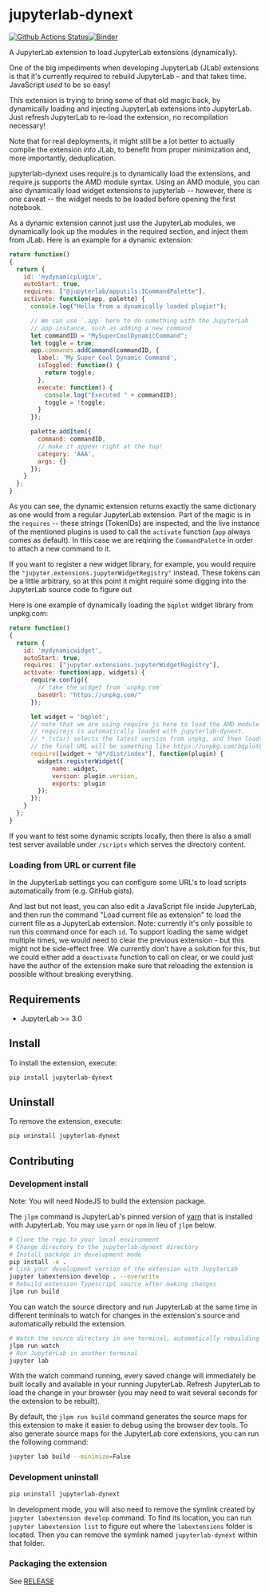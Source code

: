 # jupyterlab-dynext

[![Github Actions Status](https://github.com/wolfv/jupyterlab-dynext/workflows/Build/badge.svg)](https://github.com/wolfv/jupyterlab-dynext/actions/workflows/build.yml)[![Binder](https://mybinder.org/badge_logo.svg)](https://mybinder.org/v2/gh/wolfv/jupyterlab-dynext/main?urlpath=lab)

A JupyterLab extension to load JupyterLab extensions (dynamically). 

One of the big impediments when developing JupyterLab (JLab) extensions is that it's currently required to 
rebuild JupyterLab – and that takes time. JavaScript _used_ to be so easy! 

This extension is trying to bring some of that old magic back, by dynamically loading and injecting JupyterLab extensions into JupyterLab.
Just refresh JupyterLab to re-load the extension, no recompilation necessary!

Note that for real deployments, it might still be a lot better to actually compile the extension *into* JLab, to benefit from proper minimization and, more importantly, deduplication.

jupyterlab-dynext uses require.js to dynamically load the extensions, and require.js supports the AMD module syntax. Using an AMD module, you can also dynamically load widget extensions to jupyterlab -- however, there is one caveat -- the widget needs to be loaded before opening the first notebook.

As a dynamic extension cannot just use the JupyterLab modules, we dynamically look up the modules in the required section, and inject them from JLab. Here is an example for a dynamic extension:

```js
return function()
{
  return {
    id: 'mydynamicplugin',
    autoStart: true,
    requires: ["@jupyterlab/apputils:ICommandPalette"],
    activate: function(app, palette) {
      console.log("Hello from a dynamically loaded plugin!");

      // We can use `.app` here to do something with the JupyterLab
      // app instance, such as adding a new command
      let commandID = "MySuperCoolDynamicCommand";
      let toggle = true;
      app.commands.addCommand(commandID, {
        label: 'My Super Cool Dynamic Command',
        isToggled: function() {
          return toggle;
        },
        execute: function() {
          console.log("Executed " + commandID);
          toggle = !toggle;
        }
      });

      palette.addItem({
        command: commandID,
        // make it appear right at the top!
        category: 'AAA',
        args: {}
      });
    }
  };
}
```

As you can see, the dynamic extension returns exactly the same dictionary as one would from a regular JupyterLab extension.
Part of the magic is in the `requires` -- these strings (TokenIDs) are inspected, and the live instance of the mentioned plugins is used to call the `activate` function (`app` always comes as default). In this case we are reqiring the `CommandPalette` in order to attach a new command to it.

If you want to register a new widget library, for example, you would require the `"jupyter.extensions.jupyterWidgetRegistry"` instead.
These tokens can be a little arbitrary, so at this point it might require some digging into the JupyterLab source code to figure out 

Here is one example of dynamically loading the `bqplot` widget library from unpkg.com:

```js
return function()
{
  return {
    id: 'mydynamicwidget',
    autoStart: true,
    requires: ["jupyter.extensions.jupyterWidgetRegistry"],
    activate: function(app, widgets) {
      require.config({
        // take the widget from `unpkg.com`
        baseUrl: "https://unpkg.com/"
      });

      let widget = 'bqplot';
      // note that we are using require js here to load the AMD module
      // requirejs is automatically loaded with jupyterlab-dynext.
      // * (star) selects the latest version from unpkg, and then loads the `/dist/index.js` file
      // the final URL will be something like https://unpkg.com/bqplot@^0.5.2/dist/index.js
      require([widget + "@*/dist/index"], function(plugin) {
        widgets.registerWidget({
            name: widget,
            version: plugin.version,
            exports: plugin
        });
      });
    }
  };
}
```

If you want to test some dynamic scripts locally, then there is also a small test server available under `/scripts` which serves the directory content.

### Loading from URL or current file

In the JupyterLab settings you can configure some URL's to load scripts automatically from (e.g. GitHub gists).

And last but not least, you can also edit a JavaScript file inside JupyterLab, and then run the command "Load current file as extension" to load the current file as a JupyterLab extension. Note: currently it's only possible to run this command once for each `id`. To support loading the same widget multiple times, we would need to clear the previous extension - but this might not be side-effect free. We currently don't have a solution for this, but we could either add a `deactivate` function to call on clear, or we could just have the author of the extension make sure that reloading the extension is possible without breaking everything.



## Requirements

* JupyterLab >= 3.0

## Install

To install the extension, execute:

```bash
pip install jupyterlab-dynext
```

## Uninstall

To remove the extension, execute:

```bash
pip uninstall jupyterlab-dynext
```


## Contributing

### Development install

Note: You will need NodeJS to build the extension package.

The `jlpm` command is JupyterLab's pinned version of
[yarn](https://yarnpkg.com/) that is installed with JupyterLab. You may use
`yarn` or `npm` in lieu of `jlpm` below.

```bash
# Clone the repo to your local environment
# Change directory to the jupyterlab-dynext directory
# Install package in development mode
pip install -e .
# Link your development version of the extension with JupyterLab
jupyter labextension develop . --overwrite
# Rebuild extension Typescript source after making changes
jlpm run build
```

You can watch the source directory and run JupyterLab at the same time in different terminals to watch for changes in the extension's source and automatically rebuild the extension.

```bash
# Watch the source directory in one terminal, automatically rebuilding when needed
jlpm run watch
# Run JupyterLab in another terminal
jupyter lab
```

With the watch command running, every saved change will immediately be built locally and available in your running JupyterLab. Refresh JupyterLab to load the change in your browser (you may need to wait several seconds for the extension to be rebuilt).

By default, the `jlpm run build` command generates the source maps for this extension to make it easier to debug using the browser dev tools. To also generate source maps for the JupyterLab core extensions, you can run the following command:

```bash
jupyter lab build --minimize=False
```

### Development uninstall

```bash
pip uninstall jupyterlab-dynext
```

In development mode, you will also need to remove the symlink created by `jupyter labextension develop`
command. To find its location, you can run `jupyter labextension list` to figure out where the `labextensions`
folder is located. Then you can remove the symlink named `jupyterlab-dynext` within that folder.

### Packaging the extension

See [RELEASE](RELEASE.md)
